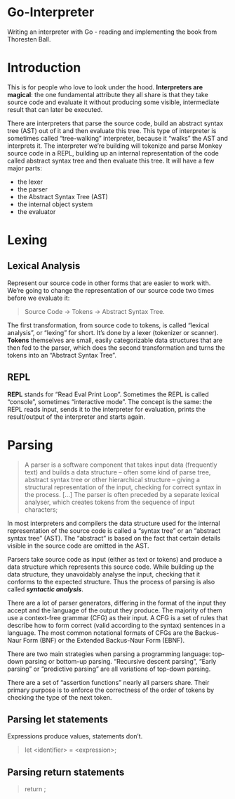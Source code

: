 # Go-Interpreter
Writing an interpreter with Go - reading and implementing the book from Thoresten Ball.

# Introduction
This is for people  who love to look under the hood. **Interpreters are magical**: the one fundamental attribute they all 
share is that they  take source code and evaluate it without producing some visible, intermediate result that can
later be executed.

There are interpreters that parse the source code,  build an abstract syntax tree (AST) out of it and then evaluate this tree. 
This type of interpreter is sometimes called “tree-walking” interpreter, because it “walks” the AST and interprets it.
The interpreter we’re building will tokenize and parse Monkey source code in a REPL, building up an internal representation of
the code called abstract syntax tree and then evaluate this tree. It will have a few major parts:
- the lexer
- the parser
- the Abstract Syntax Tree (AST)
- the internal object system
- the evaluator

# Lexing
## Lexical Analysis
Represent our source code in other forms that are easier to work with.
We’re going to change the representation of our source code two times before we evaluate it: 
> Source Code -> Tokens -> Abstract Syntax Tree.

The first transformation, from source code to tokens, is called “lexical analysis”, or “lexing” for short. It’s done by 
a lexer (tokenizer or scanner). **Tokens** themselves are small, easily categorizable data structures that are then fed to the parser,
which does the second transformation and turns the tokens into an “Abstract Syntax Tree”.

## REPL
**REPL** stands for “Read Eval Print Loop”. Sometimes
the REPL is called “console”, sometimes “interactive mode”. The concept is the same: the
REPL reads input, sends it to the interpreter for evaluation, prints the result/output of the
interpreter and starts again.
# Parsing
> A parser is a software component that takes input data (frequently text) and builds
a data structure – often some kind of parse tree, abstract syntax tree or other
hierarchical structure – giving a structural representation of the input, checking for
correct syntax in the process. […] The parser is often preceded by a separate lexical
analyser, which creates tokens from the sequence of input characters;

In most interpreters and compilers the data structure used for the internal representation of
the source code is called a “syntax tree” or an “abstract syntax tree” (AST). The
“abstract” is based on the fact that certain details visible in the source code are omitted in the
AST.

Parsers take source code as input (either as text or tokens) and produce
a data structure which represents this source code. While building up the data structure, they
unavoidably analyse the input, checking that it conforms to the expected structure. Thus the
process of parsing is also called _**syntactic analysis**_.

There are a lot of parser generators, differing in the format of the input they accept and the
language of the output they produce. The majority of them use a context-free grammar (CFG)
as their input. A CFG is a set of rules that describe how to form correct (valid according to
the syntax) sentences in a language. The most common notational formats of CFGs are the
Backus-Naur Form (BNF) or the Extended Backus-Naur Form (EBNF).

There are two main strategies when parsing a programming language: top-down parsing or  bottom-up parsing. “Recursive 
descent parsing”, “Early parsing” or “predictive parsing” are all variations of top-down  parsing.

There are a set of “assertion functions” nearly all parsers share. Their primary purpose is to enforce  the correctness
of the order of tokens by checking the type of the next token.

## Parsing let statements
Expressions produce values, statements don’t.

> let \<identifier> = \<expression>;

## Parsing return statements

> return <expression>;